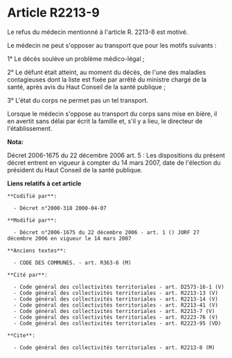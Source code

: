 # Article R2213-9

Le refus du médecin mentionné à l'article R. 2213-8 est motivé.

Le médecin ne peut s'opposer au transport que pour les motifs suivants :

1° Le décès soulève un problème médico-légal ;

2° Le défunt était atteint, au moment du décès, de l'une des maladies contagieuses dont la liste est fixée par arrêté du
ministre chargé de la santé, après avis du Haut Conseil de la santé publique ;

3° L'état du corps ne permet pas un tel transport.

Lorsque le médecin s'oppose au transport du corps sans mise en bière, il en avertit sans délai par écrit la famille et, s'il
y a lieu, le directeur de l'établissement.

**Nota:**

Décret 2006-1675 du 22 décembre 2006 art. 5 : Les dispositions du présent décret entrent en vigueur à compter du 14 mars
2007, date de l'élection du président du Haut Conseil de la santé publique.

**Liens relatifs à cet article**

	**Codifié par**:

	  - Décret n°2000-318 2000-04-07

	**Modifié par**:

	  - Décret n°2006-1675 du 22 décembre 2006 - art. 1 () JORF 27 décembre 2006 en vigueur le 14 mars 2007

	**Anciens textes**:

	  - CODE DES COMMUNES. - art. R363-6 (M)

	**Cité par**:

	  - Code général des collectivités territoriales - art. D2573-16-1 (V)
	  - Code général des collectivités territoriales - art. R2213-13 (V)
	  - Code général des collectivités territoriales - art. R2213-14 (V)
	  - Code général des collectivités territoriales - art. R2213-41 (V)
	  - Code général des collectivités territoriales - art. R2213-7 (V)
	  - Code général des collectivités territoriales - art. R2223-76 (V)
	  - Code général des collectivités territoriales - art. R2223-95 (VD)

	**Cite**:

	  - Code général des collectivités territoriales - art. R2213-8 (M)
